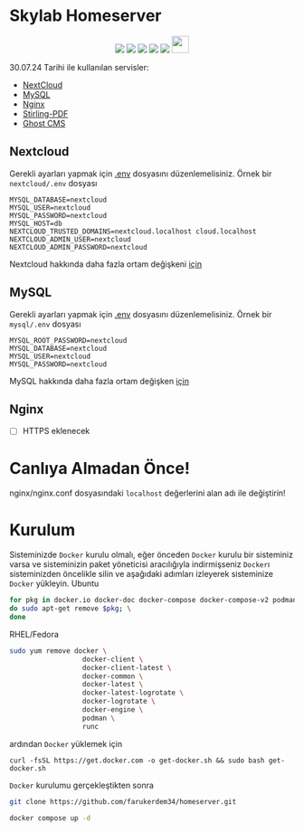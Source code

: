 # Skylab Homeserver

<div align="center">
<img src="https://img.shields.io/badge/Docker-2CA5E0?style=for-the-badge&logo=docker&logoColor=white"></img> <img src="https://img.shields.io/badge/Nginx-009639?style=for-the-badge&logo=nginx&logoColor=white"></img> <img src="https://img.shields.io/badge/Ghost-000?style=for-the-badge&logo=ghost&logoColor=yellow"></img> <img src="https://img.shields.io/badge/MySQL-005C84?style=for-the-badge&logo=mysql&logoColor=white"></img> <img src="https://img.shields.io/badge/Nextcloud-0082C9?style=for-the-badge&logo=Nextcloud&logoColor=white"></img> <img src="https://raw.githubusercontent.com/Stirling-Tools/Stirling-PDF/main/docs/stirling.png" width="30"/>
</div>

30.07.24 Tarihi ile kullanılan servisler:

- [NextCloud](https://nextcloud.com/)
- [MySQL](https://www.mysql.com/)
- [Nginx](https://nginx.org/en/)
- [Stirling-PDF](https://github.com/Stirling-Tools/Stirling-PDF)
- [Ghost CMS](https://ghost.org/)

## Nextcloud
Gerekli ayarları yapmak için [.env](https://github.com/farukerdem34/SkylabHomeServer/blob/master/nextcloud/.env) dosyasını düzenlemelisiniz.
Örnek bir `nextcloud/.env` dosyası
```
MYSQL_DATABASE=nextcloud
MYSQL_USER=nextcloud
MYSQL_PASSWORD=nextcloud
MYSQL_HOST=db
NEXTCLOUD_TRUSTED_DOMAINS=nextcloud.localhost cloud.localhost
NEXTCLOUD_ADMIN_USER=nextcloud
NEXTCLOUD_ADMIN_PASSWORD=nextcloud
```

Nextcloud hakkında daha fazla ortam değişkeni [için](https://hub.docker.com/_/nextcloud#docker-secrets)

## MySQL
Gerekli ayarları yapmak için [.env](https://github.com/farukerdem34/SkylabHomeServer/blob/master/mysql/.env) dosyasını düzenlemelisiniz.
Örnek bir `mysql/.env` dosyası
```
MYSQL_ROOT_PASSWORD=nextcloud
MYSQL_DATABASE=nextcloud
MYSQL_USER=nextcloud
MYSQL_PASSWORD=nextcloud
```
MySQL hakkında daha fazla ortam değişken [için](https://dev.mysql.com/doc/refman/5.7/en/environment-variables.html)

## Nginx
- [ ] HTTPS eklenecek
# Canlıya Almadan Önce!
nginx/nginx.conf dosyasındaki `localhost` değerlerini alan adı ile değiştirin!

# Kurulum
Sisteminizde `Docker` kurulu olmalı, eğer önceden `Docker` kurulu bir sisteminiz varsa ve sisteminizin paket yöneticisi aracılığıyla indirmişseniz `Docker`ı sisteminizden öncelikle silin ve aşağıdaki adımları izleyerek sisteminize `Docker` yükleyin.
Ubuntu
```bash
for pkg in docker.io docker-doc docker-compose docker-compose-v2 podman-docker containerd runc; \
do sudo apt-get remove $pkg; \
done
```

RHEL/Fedora
```bash
sudo yum remove docker \
                  docker-client \
                  docker-client-latest \
                  docker-common \
                  docker-latest \
                  docker-latest-logrotate \
                  docker-logrotate \
                  docker-engine \
                  podman \
                  runc
```
ardından `Docker` yüklemek için
```
curl -fsSL https://get.docker.com -o get-docker.sh && sudo bash get-docker.sh
```
`Docker` kurulumu gerçekleştikten sonra
```bash
git clone https://github.com/farukerdem34/homeserver.git
```
```bash
docker compose up -d
```

